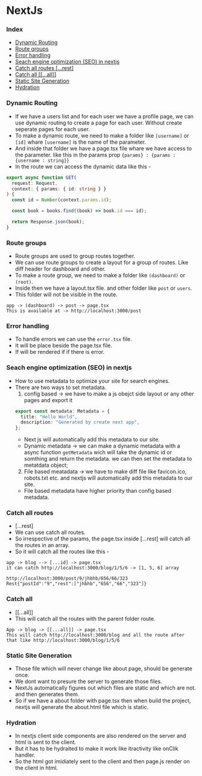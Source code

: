 # NextJs

### Index
- [Dynamic Routing](#dynamic-routing)
- [Route groups](#route-groups)
- [Error handling](#error-handling)
- [Seach engine optimization (SEO) in nextjs](#seach-engine-optimization-in-nextjs)
- [Catch all routes [...rest]](#catch-all-routes)
- [Catch all [[...all]]](#catch-all)
- [Static Site Generation](#static-site-generation)
- [Hydration](#hydration)

### Dynamic Routing

- If we have a users list and for each user we have a profile page, we can use dynamic routing to create a page for each user. Without create seperate pages for each user.
- To make a dynamic route, we need to make a folder like `[username]` or `[id]` whare `[username]` is the name of the parameter.
- And inside that folder we have a page.tsx file whare we have access to the parameter. like this in the params prop `{params} : {params : {username : string}}`
- In the route we can access the dynamic data like this -

```ts
export async function GET(
  request: Request,
  context: { params: { id: string } }
) {
  const id = Number(context.params.id);

  const book = books.find((book) => book.id === id);

  return Response.json(book);
}
```

### Route groups

- Route groups are used to group routes together.
- We can use route groups to create a layout for a group of routes. Like diff header for dashboard and other.
- To make a route group, we need to make a folder like `(dashboard)` or `(root)`.
- Inside then we have a layout.tsx file. and other folder like `post` or `users`.
- This folder will not be visible in the route.

```
app -> (dashboard) -> post -> page.tsx
This is available at -> http://localhost:3000/post
```

### Error handling

- To handle errors we can use the `error.tsx` file.
- It will be place beside the page.tsx file.
- If will be rendered if if there is error.

### Seach engine optimization (SEO) in nextjs

- How to use metadata to optimize your site for search engines.
- There are two ways to set metadata.
  1. config based -> we have to make a js obejct side layout or any other pages and export it
  ```ts
  export const metadata: Metadata = {
    title: "Hello World",
    description: "Generated by create next app",
  };
  ```
  - Next js will automatically add this metadata to our site.
  - Dynamic metadata -> we can make a dynamic metadata with a async function `getMetadata`
    wich will take the dynamic id or somthing and return the metadata. we can then set the metadata to metatdata object;
  2. File based meatadata -> we have to make diff file like favicon.ico, robots.txt etc. and nextjs will automatically add this metadata to our site.
  - File based metadata have higher priority than config based metadata.

### Catch all routes 
- [...rest]
- We can use catch all routes.
- So irrespective of the params, the page.tsx inside [...rest] will catch all the routes in an array.
- So it will catch all the routes like this -
```
app -> blog --> [...id] -> page.tsx
it can catch http://localhost:3000/blog/1/5/6 -> [1, 5, 6] array
```

```
http://localhost:3000/post/9/jhbhb/656/66/323
Rest{"postId":"9","rest":["jhbhb","656","66","323"]}
```
### Catch all 
- [[...all]]
- This will catch all the routes with the parent folder route.
```
App -> blog -> [[...all]] -> page.tsx
This will catch http://localhost:3000/blog and all the route after that like http://localhost:3000/blog/1/5/6 
```

### Static Site Generation
- Those file which will never change like about page, should be generate once.
- We dont want to presure the server to generate those files.
- NextJs automatically figures out which files are static and which are not. and then generates them.
- So if we have a about folder with page.tsx then when build the project, nextjs will generate the about.html file which is static.

### Hydration
- In nextjs client side components are also rendered on the server and html is sent to the client.
- But it has to be hydraited to make it work like itractivity like onClik handler. 
- So the html got imidiately sent to the client and then page.js render on the client in html.